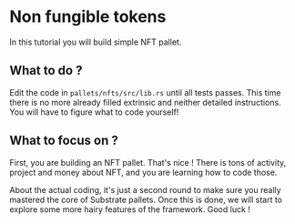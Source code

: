 # Non fungible tokens

In this tutorial you will build simple NFT pallet.

## What to do ?

Edit the code in `pallets/nfts/src/lib.rs` until all tests passes. This time there is no more already filled extrinsic and neither detailed instructions. You will have to figure what to code yourself!

## What to focus on ?

First, you are building an NFT pallet. That's nice ! There is tons of activity, project and money about NFT, and you are learning how to code those.

About the actual coding, it's just a second round to make sure you really mastered the core of Substrate pallets. Once this is done, we will start to explore some more hairy features of the framework. Good luck !
